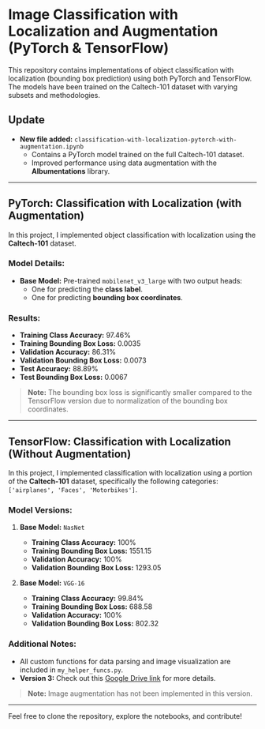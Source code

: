 # Image Classification with Localization and Augmentation (PyTorch & TensorFlow)

This repository contains implementations of object classification with localization (bounding box prediction) using both PyTorch and TensorFlow. The models have been trained on the Caltech-101 dataset with varying subsets and methodologies.

## Update
- **New file added:** `classification-with-localization-pytorch-with-augmentation.ipynb`
  - Contains a PyTorch model trained on the full Caltech-101 dataset.
  - Improved performance using data augmentation with the **Albumentations** library.

---

## PyTorch: Classification with Localization (with Augmentation)

In this project, I implemented object classification with localization using the **Caltech-101** dataset.

### Model Details:
- **Base Model:** Pre-trained `mobilenet_v3_large` with two output heads:
  - One for predicting the **class label**.
  - One for predicting **bounding box coordinates**.

### Results:
- **Training Class Accuracy:** 97.46%
- **Training Bounding Box Loss:** 0.0035
- **Validation Accuracy:** 86.31%
- **Validation Bounding Box Loss:** 0.0073
- **Test Accuracy:** 88.89%
- **Test Bounding Box Loss:** 0.0067

> **Note:** The bounding box loss is significantly smaller compared to the TensorFlow version due to normalization of the bounding box coordinates.

---

## TensorFlow: Classification with Localization (Without Augmentation)

In this project, I implemented classification with localization using a portion of the **Caltech-101** dataset, specifically the following categories: `['airplanes', 'Faces', 'Motorbikes']`.

### Model Versions:
1. **Base Model:** `NasNet`
   - **Training Class Accuracy:** 100%
   - **Training Bounding Box Loss:** 1551.15
   - **Validation Accuracy:** 100%
   - **Validation Bounding Box Loss:** 1293.05

2. **Base Model:** `VGG-16`
   - **Training Class Accuracy:** 99.84%
   - **Training Bounding Box Loss:** 688.58
   - **Validation Accuracy:** 100%
   - **Validation Bounding Box Loss:** 802.32

### Additional Notes:
- All custom functions for data parsing and image visualization are included in `my_helper_funcs.py`.
- **Version 3:** Check out this [Google Drive link](https://drive.google.com/drive/folders/1I55CnyZbGj2Gsg5IVqeIaKitRl8WpA97?usp=drive_link) for more details.
  
> **Note:** Image augmentation has not been implemented in this version.

---

Feel free to clone the repository, explore the notebooks, and contribute!
